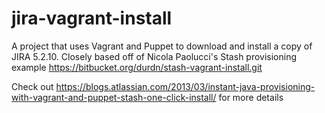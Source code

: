 jira-vagrant-install
===================

A project that uses Vagrant and Puppet to download and install a copy of JIRA 5.2.10.  Closely based off of Nicola Paolucci's Stash provisioning example https://bitbucket.org/durdn/stash-vagrant-install.git

Check out https://blogs.atlassian.com/2013/03/instant-java-provisioning-with-vagrant-and-puppet-stash-one-click-install/ for more details
